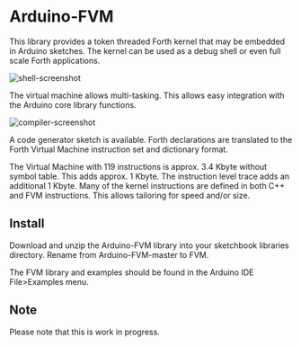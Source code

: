 # Arduino-FVM

This library provides a token threaded Forth kernel that may be
embedded in Arduino sketches. The kernel can be used as a debug
shell or even full scale Forth applications.

![shell-screenshot](https://dl.dropboxusercontent.com/u/993383/Cosa/screenshots/Screenshot%20from%202016-12-30%2020-40-06.png)

The virtual machine allows multi-tasking. This allows easy
integration with the Arduino core library functions.

![compiler-screenshot](https://dl.dropboxusercontent.com/u/993383/Cosa/screenshots/Screenshot%20from%202017-01-01%2016-54-07.png)

A code generator sketch is available. Forth declarations are
translated to the Forth Virtual Machine instruction set and dictionary
format.

The Virtual Machine with 119 instructions is approx. 3.4 Kbyte without
symbol table. This adds approx. 1 Kbyte. The instruction level trace
adds an additional 1 Kbyte. Many of the kernel instructions are
defined in both C++ and FVM instructions. This allows tailoring for
speed and/or size.

## Install

Download and unzip the Arduino-FVM library into your sketchbook
libraries directory. Rename from Arduino-FVM-master to FVM.

The FVM library and examples should be found in the Arduino IDE
File>Examples menu.

## Note

Please note that this is work in progress.
